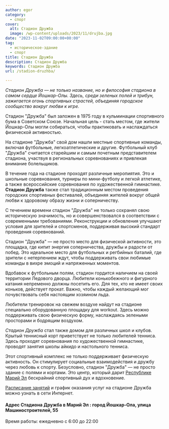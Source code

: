 ```yaml
---
author: egor
category:
  - спорт
cover:
  alt: Стадион Дружба
  image: /wp-content/uploads/2023/11/drujba.jpg
date: "2023-11-02T09:00:00+00:00"
tag:
  - историческое-здание
  - спорт
title: Стадион Дружба
description: Стадион Дружба
keywords: Стадион Дружба
url: /stadion-druzhba/

---
```

_Стадион Дружба — не только название, но и философия стадиона в самом сердце Йошкар-Олы. Здесь, среди зеленых полей и трибун, зажигается огонь спортивных страстей, объединяя городское сообщество вокруг любви к игре._

Стадион "Дружба" был заложен в 1975 году в кульминации спортивного бума в Советском Союзе. Начальная цель - стать местом, где жители Йошкар-Олы могли собираться, чтобы практиковать и наслаждаться физической активностью.

На стадионе "Дружба" свой дом нашли местные спортивные команды, включая футбольные, легкоатлетические и другие. Футбольный клуб "Дружба" считается старейшим и самым почетным представителем стадиона, участвуя в региональных соревнованиях и привлекая внимание болельщиков.

В течение года на стадионе проходят различные меропиятия. Это и школьные соревнования, турниры по мини-футболу и легкой атлетике, а также всероссийские соревнования по художественной гимнастике. **Стадион Дружба** также стал традиционным местом проведения городских спортивных фестивалей, объединяя жителей вокруг общей любви к здоровому образу жизни и соперничеству.

С течением времени стадион "Дружба" не только сохранял свою историческую значимость, но и совершенствовался в соответствии с современными требованиями. Реконструкции и обновления улучшают условия для зрителей и спортсменов, поддерживая высокий стандарт проведения соревнований.

Стадион "Дружба" — не просто место для физической активности, это площадка, где кипит энергия соперничества, дружбы и радости от побед. Это идеальное место для футбольных и регбийных баталий, где зрители с нетерпением ждут, чтобы поддерживать свои любимые команды в вихре эмоций и напряженных моментов.

Вдобавок к футбольным полям, стадион гордится наличием на своей территории Ледового дворца. Любители конькобежного и фигурного катания непременно должны посетить его. Для тех, кто не имеет своих коньков, действует прокат. Важно, чтобы каждый желающий мог почувствовать себя настоящим хозяином льда.

Любители тренировок на свежем воздухе найдут на стадионе специально оборудованную площадку для workout. Здесь можно поддерживать свою физическую форму, наслаждаясь зелеными просторами и бодрящим воздухом.

_Стадион Дружба_ стал также домом для различных школ и клубов. Крытый теннисный корт приветствует не только любителей тенниса. Здесь проходят соревнования по художественной гимнастике, проводят занятия школы айкидо и настольного тенниса.

Этот спортивный комплекс не только поддерживает физическую активность. Он стимулирует социальные взаимодействия и дружбу через любовь к спорту. Безусловно, стадион "Дружба" — не просто здание с полями и кортами. Это центр, который дарит [Республике Марий Эл](/) бескрайний спортивный дух и вдохновение.

[Расписание занятий](http://uss12.ru/stadion-druzhba) и график оказания услуг на стадионе Дружба можно узнать в сети Интернет.

#### Адрес Стадиона Дружба в Марий Эл : город Йошкар-Ола, улица Машиностроителей, 55

Время работы: ежедневно с 6:00 до 22:00
